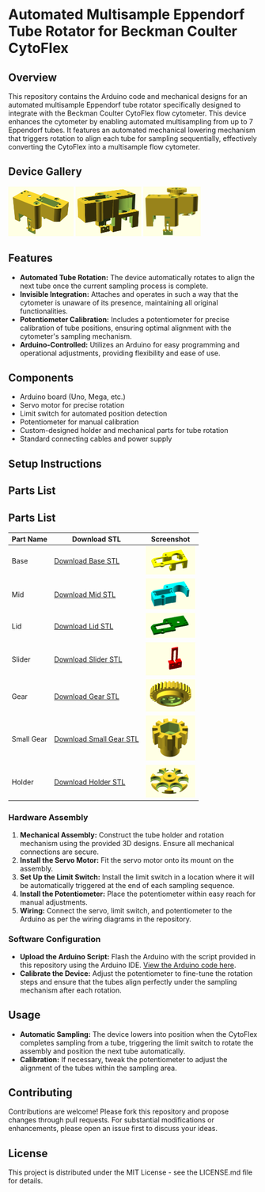# Automated Multisample Eppendorf Tube Rotator for Beckman Coulter CytoFlex

## Overview
This repository contains the Arduino code and mechanical designs for an automated multisample Eppendorf tube rotator specifically designed to integrate with the Beckman Coulter CytoFlex flow cytometer. This device enhances the cytometer by enabling automated multisampling from up to 7 Eppendorf tubes. It features an automated mechanical lowering mechanism that triggers rotation to align each tube for sampling sequentially, effectively converting the CytoFlex into a multisample flow cytometer.

## Device Gallery

<p float="left">
  <img src="screenshots/cytoflex3D_body1.png" height="100px" />
  <img src="screenshots/cytoflex3D_body2.png" height="100px" />
  <img src="screenshots/cytoflex3D_model2.png" height="100px" />
</p>


## Features
- **Automated Tube Rotation:** The device automatically rotates to align the next tube once the current sampling process is complete.
- **Invisible Integration:**  Attaches and operates in such a way that the cytometer is unaware of its presence, maintaining all original functionalities.
- **Potentiometer Calibration:** Includes a potentiometer for precise calibration of tube positions, ensuring optimal alignment with the cytometer's sampling mechanism.
- **Arduino-Controlled:** Utilizes an Arduino for easy programming and operational adjustments, providing flexibility and ease of use.

## Components
- Arduino board (Uno, Mega, etc.)
- Servo motor for precise rotation
- Limit switch for automated position detection
- Potentiometer for manual calibration
- Custom-designed holder and mechanical parts for tube rotation
- Standard connecting cables and power supply

## Setup Instructions


## Parts List

## Parts List

| Part Name                         | Download STL                                                                                                 | Screenshot                                  |
|-----------------------------------|-------------------------------------------------------------------------------------------------------------|---------------------------------------------|
| Base                              | [Download Base STL](https://github.com/ccg-esb-lab/cytoflex3D/blob/main/Servo-mount-eppendorf3_base.stl)    | <img src="screenshots/cytoflex3D_base.png" width="100"> |
| Mid                               | [Download Mid STL](https://github.com/ccg-esb-lab/cytoflex3D/blob/main/Servo-mount-eppendorf3_mid.stl)      | <img src="screenshots/cytoflex3D_mid.png" width="100">  |
| Lid                               | [Download Lid STL](https://github.com/ccg-esb-lab/cytoflex3D/blob/main/Servo-mount-eppendorf3_lid.stl)      | <img src="screenshots/cytoflex3D_lid.png" width="100">  |
| Slider                            | [Download Slider STL](https://github.com/ccg-esb-lab/cytoflex3D/blob/main/Servo-mount-eppendorf3_slider.stl)| <img src="screenshots/cytoflex3D_slider.png" width="100"> |
| Gear                              | [Download Gear STL](https://github.com/ccg-esb-lab/cytoflex3D/blob/main/Servo-mount-eppendorf3_gear.stl)    | <img src="screenshots/cytoflex3D_gear.png" width="100"> |
| Small Gear                        | [Download Small Gear STL](https://github.com/ccg-esb-lab/cytoflex3D/blob/main/Servo-mount-eppendorf3_small_gear.stl) | <img src="screenshots/cytoflex3D_small_gear.png" width="100"> |
| Holder                            | [Download Holder STL](https://github.com/ccg-esb-lab/cytoflex3D/blob/main/Servo-mount-eppendorf3_holder.stl)| <img src="screenshots/cytoflex3D_holder.png" width="100"> |



### Hardware Assembly
1. **Mechanical Assembly:** Construct the tube holder and rotation mechanism using the provided 3D designs. Ensure all mechanical connections are secure.
2. **Install the Servo Motor:** Fit the servo motor onto its mount on the assembly.
3. **Set Up the Limit Switch:** Install the limit switch in a location where it will be automatically triggered at the end of each sampling sequence.
4. **Install the Potentiometer:** Place the potentiometer within easy reach for manual adjustments.
5. **Wiring:** Connect the servo, limit switch, and potentiometer to the Arduino as per the wiring diagrams in the repository.

### Software Configuration
- **Upload the Arduino Script:** Flash the Arduino with the script provided in this repository using the Arduino IDE. [View the Arduino code here]([URL_TO_ARDUINO_CODE](https://github.com/ccg-esb-lab/cytoflex3D/edit/main/sketch_cytoflex3D.ino)).
- **Calibrate the Device:** Adjust the potentiometer to fine-tune the rotation steps and ensure that the tubes align perfectly under the sampling mechanism after each rotation.

## Usage
- **Automatic Sampling:** The device lowers into position when the CytoFlex completes sampling from a tube, triggering the limit switch to rotate the assembly and position the next tube automatically.
- **Calibration:** If necessary, tweak the potentiometer to adjust the alignment of the tubes within the sampling area.

## Contributing
Contributions are welcome! Please fork this repository and propose changes through pull requests. For substantial modifications or enhancements, please open an issue first to discuss your ideas.

## License
This project is distributed under the MIT License - see the LICENSE.md file for details.
